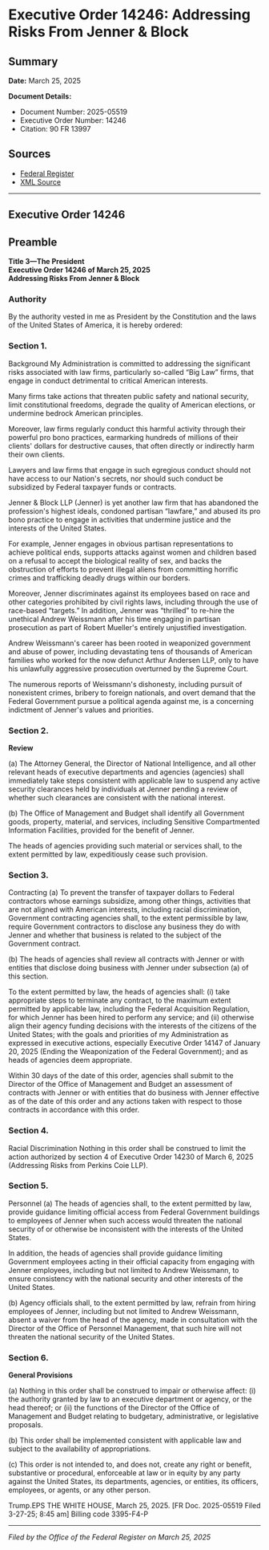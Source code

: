 # Executive Order 14246: Addressing Risks From Jenner & Block

## Summary

**Date:** March 25, 2025

**Document Details:**
- Document Number: 2025-05519
- Executive Order Number: 14246
- Citation: 90 FR 13997

## Sources
- [Federal Register](https://www.federalregister.gov/documents/2025/03/28/2025-05519/addressing-risks-from-jenner-and-block)
- [XML Source](https://www.federalregister.gov/documents/full_text/xml/2025/03/28/2025-05519.xml)

---

## Executive Order 14246

## Preamble

**Title 3—The President**  
**Executive Order 14246 of March 25, 2025**  
**Addressing Risks From Jenner & Block**

### Authority

By the authority vested in me as President by the Constitution and the laws of the United States of America, it is hereby ordered:
### Section 1.

Background My Administration is committed to addressing the significant risks associated with law firms, particularly so-called “Big Law” firms, that engage in conduct detrimental to critical American interests.

Many firms take actions that threaten public safety and national security, limit constitutional freedoms, degrade the quality of American elections, or undermine bedrock American principles.

Moreover, law firms regularly conduct this harmful activity through their powerful pro bono practices, earmarking hundreds of millions of their clients' dollars for destructive causes, that often directly or indirectly harm their own clients.

Lawyers and law firms that engage in such egregious conduct should not have access to our Nation's secrets, nor should such conduct be subsidized by Federal taxpayer funds or contracts.

Jenner & Block LLP (Jenner) is yet another law firm that has abandoned the profession's highest ideals, condoned partisan “lawfare,” and abused its pro bono practice to engage in activities that undermine justice and the interests of the United States.

For example, Jenner engages in obvious partisan representations to achieve political ends, supports attacks against women and children based on a refusal to accept the biological reality of sex, and backs the obstruction of efforts to prevent illegal aliens from committing horrific crimes and trafficking deadly drugs within our borders.

Moreover, Jenner discriminates against its employees based on race and other categories prohibited by civil rights laws, including through the use of race-based “targets.”
In addition, Jenner was “thrilled” to re-hire the unethical Andrew Weissmann after his time engaging in partisan prosecution as part of Robert Mueller's entirely unjustified investigation.

Andrew Weissmann's career has been rooted in weaponized government and abuse of power, including devastating tens of thousands of American families who worked for the now defunct Arthur Andersen LLP, only to have his unlawfully aggressive prosecution overturned by the Supreme Court.

The numerous reports of Weissmann's dishonesty, including pursuit of nonexistent crimes, bribery to foreign nationals, and overt demand that the Federal Government pursue a political agenda against me, is a concerning indictment of Jenner's values and priorities. 
### Section 2.

**Review**

(a) The Attorney General, the Director of National Intelligence, and all other relevant heads of executive departments and agencies (agencies) shall immediately take steps consistent with applicable law to suspend any active security clearances held by individuals at Jenner pending a review of whether such clearances are consistent with the national interest.

(b) The Office of Management and Budget shall identify all Government goods, property, material, and services, including Sensitive Compartmented Information Facilities, provided for the benefit of Jenner.

The heads of agencies providing such material or services shall, to the extent permitted by law, expeditiously cease such provision.
### Section 3.

Contracting (a)  To prevent the transfer of taxpayer dollars to Federal contractors whose earnings subsidize, among other things, activities that are not aligned with American interests, including racial discrimination, 
Government contracting agencies shall, to the extent permissible by law, require Government contractors to disclose any business they do with Jenner and whether that business is related to the subject of the Government contract.

(b) The heads of agencies shall review all contracts with Jenner or with entities that disclose doing business with Jenner under subsection (a) of this section.

To the extent permitted by law, the heads of agencies shall:
    (i) take appropriate steps to terminate any contract, to the maximum extent permitted by applicable law, including the Federal Acquisition Regulation, for which Jenner has been hired to perform any service; and 
    (ii) otherwise align their agency funding decisions with the interests of the citizens of the United States; with the goals and priorities of my Administration as expressed in executive actions, especially Executive Order 14147 of January 20, 2025 (Ending the Weaponization of the Federal Government); and as heads of agencies deem appropriate.

Within 30 days of the date of this order, agencies shall submit to the Director of the Office of Management and Budget an assessment of contracts with Jenner or with entities that do business with Jenner effective as of the date of this order and any actions taken with respect to those contracts in accordance with this order.
### Section 4.

Racial Discrimination Nothing in this order shall be construed to limit the action authorized by section 4 of Executive Order 14230 of March 6, 2025 (Addressing Risks from Perkins Coie LLP). 
### Section 5.

Personnel (a) The heads of agencies shall, to the extent permitted by law, provide guidance limiting official access from Federal Government buildings to employees of Jenner when such access would threaten the national security of or otherwise be inconsistent with the interests of the United States.

In addition, the heads of agencies shall provide guidance limiting Government employees acting in their official capacity from engaging with Jenner employees, including but not limited to Andrew Weissmann, to ensure consistency with the national security and other interests of the United States.

(b) Agency officials shall, to the extent permitted by law, refrain from hiring employees of Jenner, including but not limited to Andrew Weissmann, absent a waiver from the head of the agency, made in consultation with the Director of the Office of Personnel Management, that such hire will not threaten the national security of the United States.
### Section 6.

**General Provisions**

(a) Nothing in this order shall be construed to impair or otherwise affect:
    (i) the authority granted by law to an executive department or agency, or the head thereof; or
    (ii) the functions of the Director of the Office of Management and Budget relating to budgetary, administrative, or legislative proposals.

(b) This order shall be implemented consistent with applicable law and subject to the availability of appropriations.

(c) This order is not intended to, and does not, create any right or benefit, substantive or procedural, enforceable at law or in equity by any party against the United States, its departments, agencies, or entities, its officers, employees, or agents, or any other person.

Trump.EPS
THE WHITE HOUSE,
March 25, 2025. 
[FR Doc. 2025-05519
Filed 3-27-25; 8:45 am]
Billing code 3395-F4-P

---

*Filed by the Office of the Federal Register on March 25, 2025*
